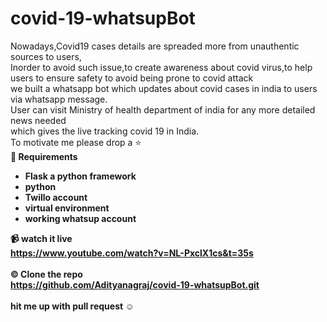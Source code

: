 # covid-19-whatsupBot
Nowadays,Covid19 cases details are spreaded more from unauthentic sources to users,<br>Inorder to avoid such issue,to create awareness about covid virus,to help users to ensure safety to avoid being prone to covid attack<br>we built a whatsapp bot which updates about covid cases in india to users via whatsapp message.<br>User can visit Ministry of health department of india for any more detailed news needed<br>
which gives the live tracking covid 19 in India.<br>
To motivate me please drop a ⭐<br>
<B>🧰 Requirements</br>
<ul>
  <li>Flask a python framework</li>
  <li>python</li>
  <li>Twillo account</li>
  <li> virtual environment</li>
  <li> working whatsup account</li>
</ul>

<B> 📹 watch it live<br>
  https://www.youtube.com/watch?v=NL-PxclX1cs&t=35s <br><br>
<B>©️ Clone the repo<br>
  https://github.com/Adityanagraj/covid-19-whatsupBot.git <br><br>
hit me up with pull request ☺️
